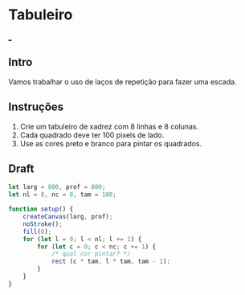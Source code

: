 # Tabuleiro

[_](https://user-images.githubusercontent.com/4747652/235684696-78ffa6a3-ee2c-4d63-a60f-04994f84bd8e.mp4)

## Intro

Vamos trabalhar o uso de laços de repetição para fazer uma escada.

## Instruções

1. Crie um tabuleiro de xadrez com 8 linhas e 8 colunas.
2. Cada quadrado deve ter 100 pixels de lado.
3. Use as cores preto e branco para pintar os quadrados.

## Draft

```js
let larg = 800, prof = 800;
let nl = 8, nc = 8, tam = 100;

function setup() {
    createCanvas(larg, prof);
    noStroke();
    fill(0);
    for (let l = 0; l < nl; l += 1) {
        for (let c = 0; c < nc; c += 1) {
            /* qual cor pintar? */
            rect (c * tam, l * tam, tam - 1);
        }
    }
}

```